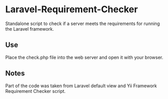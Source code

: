 Laravel-Requirement-Checker
===========================

Standalone script to check if a server meets the requirements for running the Laravel framework.

Use
---

Place the check.php file into the web server and open it with your browser.

Notes
-----

Part of the code was taken from Laravel default view and Yii Framework Requirement Checker script.